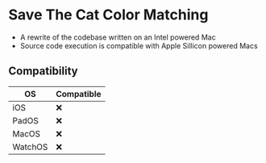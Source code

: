 # Save The Cat Color Matching

- A rewrite of the codebase written on an Intel powered Mac
- Source code execution is compatible with Apple Sillicon powered Macs

## Compatibility

| OS | Compatible |
| -- | ---------- |
| iOS | :x: |
| PadOS | :x: |
| MacOS | :x: |
| WatchOS | :x: |

